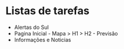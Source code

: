 # Listas de tarefas
- Alertas do Sul
 - Pagina Inicial - Mapa > H1 > H2 - Previsão
 - Informações e Noticias
